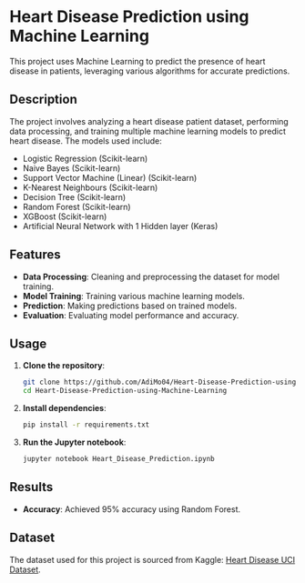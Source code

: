 # Heart Disease Prediction using Machine Learning

This project uses Machine Learning to predict the presence of heart disease in patients, leveraging various algorithms for accurate predictions.

## Description

The project involves analyzing a heart disease patient dataset, performing data processing, and training multiple machine learning models to predict heart disease. The models used include:

- Logistic Regression (Scikit-learn)
- Naive Bayes (Scikit-learn)
- Support Vector Machine (Linear) (Scikit-learn)
- K-Nearest Neighbours (Scikit-learn)
- Decision Tree (Scikit-learn)
- Random Forest (Scikit-learn)
- XGBoost (Scikit-learn)
- Artificial Neural Network with 1 Hidden layer (Keras)

## Features

- **Data Processing**: Cleaning and preprocessing the dataset for model training.
- **Model Training**: Training various machine learning models.
- **Prediction**: Making predictions based on trained models.
- **Evaluation**: Evaluating model performance and accuracy.

## Usage

1. **Clone the repository**:
    ```bash
    git clone https://github.com/AdiMo04/Heart-Disease-Prediction-using-Machine-Learning.git
    cd Heart-Disease-Prediction-using-Machine-Learning
    ```

2. **Install dependencies**:
    ```bash
    pip install -r requirements.txt
    ```

3. **Run the Jupyter notebook**:
    ```bash
    jupyter notebook Heart_Disease_Prediction.ipynb
    ```

## Results

- **Accuracy**: Achieved 95% accuracy using Random Forest.

## Dataset

The dataset used for this project is sourced from Kaggle: [Heart Disease UCI Dataset](https://www.kaggle.com/ronitf/heart-disease-uci).
